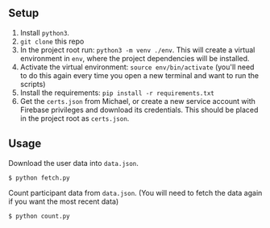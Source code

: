 ## Setup

1. Install `python3`.
2. `git clone` this repo
3. In the project root run: `python3 -m venv ./env`. This will create a virtual environment in `env`, where the project dependencies will be installed.
4. Activate the virtual environment: `source env/bin/activate` (you'll need to do this again every time you open a new terminal and want to run the scripts)
5. Install the requirements: `pip install -r requirements.txt`
6. Get the `certs.json` from Michael, or create a new service account with Firebase privileges and download its credentials. This should be placed in the project root as `certs.json`.

## Usage

Download the user data into `data.json`.
```
$ python fetch.py
```

Count participant data from `data.json`. (You will need to fetch the data again if you want the most recent data)
```
$ python count.py
```
